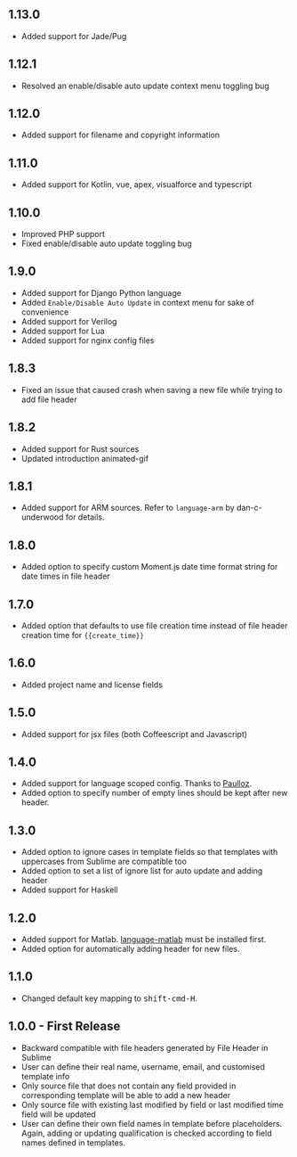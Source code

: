 <!--
@Author: Guan Gui <guiguan>
@Date:   2016-01-20T08:29:50+08:00
@Email:  root@guiguan.net
@Last modified by:   guiguan
@Last modified time: 2016-12-11T03:43:28+11:00
-->

## 1.13.0
* Added support for Jade/Pug

## 1.12.1
* Resolved an enable/disable auto update context menu toggling bug

## 1.12.0
* Added support for filename and copyright information

## 1.11.0
* Added support for Kotlin, vue, apex, visualforce and typescript

## 1.10.0
* Improved PHP support
* Fixed enable/disable auto update toggling bug

## 1.9.0
* Added support for Django Python language
* Added `Enable/Disable Auto Update` in context menu for sake of convenience
* Added support for Verilog
* Added support for Lua
* Added support for nginx config files

## 1.8.3
* Fixed an issue that caused crash when saving a new file while trying to add file header

## 1.8.2
* Added support for Rust sources
* Updated introduction animated-gif

## 1.8.1
* Added support for ARM sources. Refer to `language-arm` by dan-c-underwood for details.

## 1.8.0
* Added option to specify custom Moment.js date time format string for date times in file header

## 1.7.0
* Added option that defaults to use file creation time instead of file header creation time for `{{create_time}}`

## 1.6.0
* Added project name and license fields

## 1.5.0
* Added support for jsx files (both Coffeescript and Javascript)

## 1.4.0
* Added support for language scoped config. Thanks to [Paulloz](https://github.com/guiguan/file-header/pull/6).
* Added option to specify number of empty lines should be kept after new header.

## 1.3.0
* Added option to ignore cases in template fields so that templates with uppercases from Sublime are  compatible too
* Added option to set a list of ignore list for auto update and adding header
* Added support for Haskell

## 1.2.0
* Added support for Matlab. [language-matlab](https://atom.io/packages/language-matlab) must be installed first.
* Added option for automatically adding header for new files.

## 1.1.0
* Changed default key mapping to <kbd>shift-cmd-H</kbd>.

## 1.0.0 - First Release
* Backward compatible with file headers generated by File Header in Sublime
* User can define their real name, username, email, and customised template info
* Only source file that does not contain any field provided in corresponding template will be able to add a new header
* Only source file with existing last modified by field or last modified time field will be updated
* User can define their own field names in template before placeholders. Again, adding or updating qualification is checked according to field names defined in templates.
